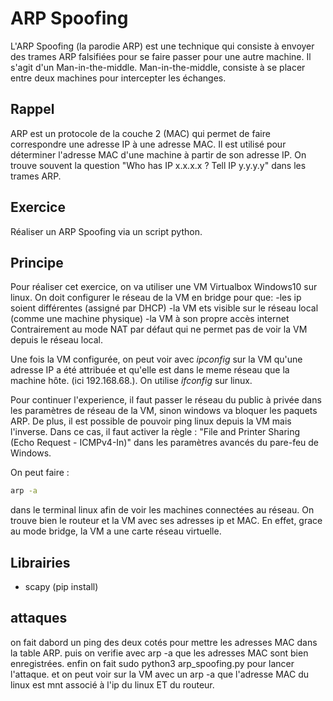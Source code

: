 # ARP Spoofing

L'ARP Spoofing (la parodie ARP) est une technique qui consiste à envoyer des trames ARP falsifiées pour se faire passer pour une autre machine. Il s'agit d'un Man-in-the-middle. Man-in-the-middle, consiste à se placer entre deux machines pour intercepter les échanges.

## Rappel
ARP est un protocole de la couche 2 (MAC) qui permet de faire correspondre une adresse IP à une adresse MAC. Il est utilisé pour déterminer l'adresse MAC d'une machine à partir de son adresse IP.
On trouve souvent la question "Who has IP x.x.x.x ? Tell IP y.y.y.y" dans les trames ARP.

## Exercice
Réaliser un ARP Spoofing via un script python.

## Principe
Pour réaliser cet exercice, on va utiliser une VM Virtualbox Windows10 sur linux.
On doit configurer le réseau de la VM en bridge pour que:
-les ip soient différentes (assigné par DHCP)
-la VM ets visible sur le réseau local (comme une machine physique)
-la VM à son propre accès internet
Contrairement au mode NAT par défaut qui ne permet pas de voir la VM depuis le réseau local.

Une fois la VM configurée, on peut voir avec *ipconfig* sur la VM qu'une adresse IP a été attribuée et qu'elle est dans le meme réseau que la machine hôte. (ici 192.168.68.). On utilise *ifconfig* sur linux.

Pour continuer l'experience, il faut passer le réseau du public à privée dans les paramètres de réseau de la VM, sinon windows va bloquer les paquets ARP. De plus, il est possible de pouvoir ping linux depuis la VM mais l'inverse. Dans ce cas, il faut activer la règle : "File and Printer Sharing (Echo Request - ICMPv4-In)" dans les paramètres avancés du pare-feu de Windows.

On peut faire :
```bash
arp -a
``` 
dans le terminal linux afin de voir les machines connectées au réseau. On trouve bien le routeur et la VM avec ses adresses ip et MAC. En effet, grace au mode bridge, la VM a une carte réseau virtuelle.


## Librairies
- scapy (pip install)

## attaques
on fait dabord un ping des deux cotés pour mettre les adresses MAC dans la table ARP.
puis on verifie avec arp -a que les adresses MAC sont bien enregistrées.
enfin on fait sudo python3 arp_spoofing.py pour lancer l'attaque.
et on peut voir sur la VM avec un arp -a que l'adresse MAC du linux est mnt associé à l'ip du linux ET du routeur.